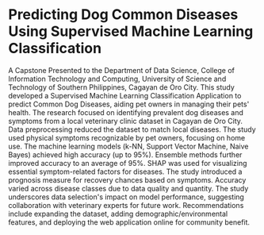 # Predicting Dog Common Diseases Using Supervised Machine Learning Classification
 A Capstone Presented to the Department of Data Science, College of Information Technology and Computing, University of Science and Technology of Southern Philippines, Cagayan de Oro City.  This study developed a Supervised Machine Learning Classification Application to predict Common Dog Diseases, aiding pet owners in managing their pets' health. The research focused on identifying prevalent dog diseases and symptoms from a local veterinary clinic dataset in Cagayan de Oro City. Data preprocessing reduced the dataset to match local diseases. The study used physical symptoms recognizable by pet owners, focusing on home use.  The machine learning models (k-NN, Support Vector Machine, Naive Bayes) achieved high accuracy (up to 95%). Ensemble methods further improved accuracy to an average of 95%. SHAP was used for visualizing essential symptom-related factors for diseases. The study introduced a prognosis measure for recovery chances based on symptoms. Accuracy varied across disease classes due to data quality and quantity.  The study underscores data selection's impact on model performance, suggesting collaboration with veterinary experts for future work. Recommendations include expanding the dataset, adding demographic/environmental features, and deploying the web application online for community benefit.
